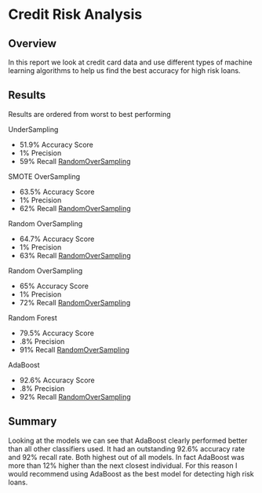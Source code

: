 # Credit Risk Analysis
## Overview
In this report we look at credit card data and use different types of machine learning algorithms to help us find the best accuracy for high risk loans. 

## Results 
Results are ordered from worst to best performing

UnderSampling 
* 51.9% Accuracy Score
* 1% Precision 
* 59% Recall
[RandomOverSampling](Photos/undersampling.PNG)

SMOTE OverSampling 
* 63.5% Accuracy Score
* 1% Precision 
* 62% Recall
[RandomOverSampling](Photos/smoteoversampling.PNG)

Random OverSampling 
* 64.7% Accuracy Score
* 1% Precision 
* 63% Recall
[RandomOverSampling](Photos/oversampling.PNG)
 
Random OverSampling 
* 65% Accuracy Score
* 1% Precision 
* 72% Recall
[RandomOverSampling](Photos/overundersampling.PNG)

Random Forest 
* 79.5% Accuracy Score
* .8% Precision 
* 91% Recall
[RandomOverSampling](Photos/randomforest.PNG)

AdaBoost
* 92.6% Accuracy Score
* .8% Precision 
* 92% Recall
[RandomOverSampling](Photos/adaboost.PNG)

## Summary
Looking at the models we can see that AdaBoost clearly performed better than all other classifiers used. It had an outstanding 92.6% accuracy rate and 92% recall rate. Both highest out of all models. In fact AdaBoost was more than 12% higher than the next closest individual. For this reason I would recommend using AdaBoost as the best model for detecting high risk loans. 
